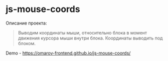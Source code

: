 # js-mouse-coords

Описание проекта:
> Выводим координаты мыши, относительно блока в момент движения курсора мыши внутри блока.
> Координаты выводить под блоком.

Demo - https://omarov-frontend.github.io/js-mouse-coords/